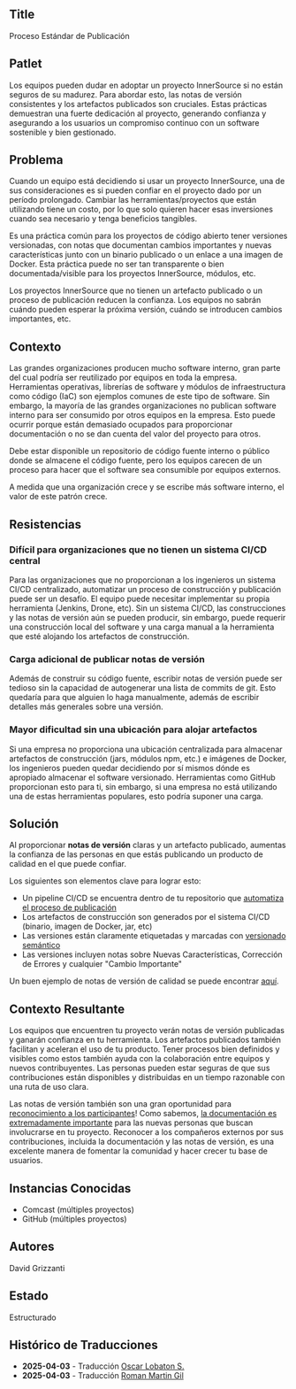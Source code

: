 ## Title

Proceso Estándar de Publicación

## Patlet

Los equipos pueden dudar en adoptar un proyecto InnerSource si no están seguros de su madurez. Para abordar esto, las notas de versión consistentes y los artefactos publicados son cruciales. Estas prácticas demuestran una fuerte dedicación al proyecto, generando confianza y asegurando a los usuarios un compromiso continuo con un software sostenible y bien gestionado.

## Problema

Cuando un equipo está decidiendo si usar un proyecto InnerSource, una de sus consideraciones es si pueden confiar en el proyecto dado por un período prolongado. Cambiar las herramientas/proyectos que están utilizando tiene un costo, por lo que solo quieren hacer esas inversiones cuando sea necesario y tenga beneficios tangibles.

Es una práctica común para los proyectos de código abierto tener versiones versionadas, con notas que documentan cambios importantes y nuevas características junto con un binario publicado o un enlace a una imagen de Docker. Esta práctica puede no ser tan transparente o bien documentada/visible para los proyectos InnerSource, módulos, etc.

Los proyectos InnerSource que no tienen un artefacto publicado o un proceso de publicación reducen la confianza. Los equipos no sabrán cuándo pueden esperar la próxima versión, cuándo se introducen cambios importantes, etc.

## Contexto

Las grandes organizaciones producen mucho software interno, gran parte del cual podría ser reutilizado por equipos en toda la empresa. Herramientas operativas, librerías de software y módulos de infraestructura como código (IaC) son ejemplos comunes de este tipo de software. Sin embargo, la mayoría de las grandes organizaciones no publican software interno para ser consumido por otros equipos en la empresa. Esto puede ocurrir porque están demasiado ocupados para proporcionar documentación o no se dan cuenta del valor del proyecto para otros.

Debe estar disponible un repositorio de código fuente interno o público donde se almacene el código fuente, pero los equipos carecen de un proceso para hacer que el software sea consumible por equipos externos.

A medida que una organización crece y se escribe más software interno, el valor de este patrón crece.

## Resistencias

### Difícil para organizaciones que no tienen un sistema CI/CD central

Para las organizaciones que no proporcionan a los ingenieros un sistema CI/CD centralizado, automatizar un proceso de construcción y publicación puede ser un desafío. El equipo puede necesitar implementar su propia herramienta (Jenkins, Drone, etc). Sin un sistema CI/CD, las construcciones y las notas de versión aún se pueden producir, sin embargo, puede requerir una construcción local del software y una carga manual a la herramienta que esté alojando los artefactos de construcción.

### Carga adicional de publicar notas de versión

Además de construir su código fuente, escribir notas de versión puede ser tedioso sin la capacidad de autogenerar una lista de commits de git. Esto quedaría para que alguien lo haga manualmente, además de escribir detalles más generales sobre una versión.

### Mayor dificultad sin una ubicación para alojar artefactos

Si una empresa no proporciona una ubicación centralizada para almacenar artefactos de construcción (jars, módulos npm, etc.) e imágenes de Docker, los ingenieros pueden quedar decidiendo por sí mismos dónde es apropiado almacenar el software versionado. Herramientas como GitHub proporcionan esto para ti, sin embargo, si una empresa no está utilizando una de estas herramientas populares, esto podría suponer una carga.

## Solución

Al proporcionar **notas de versión** claras y un artefacto publicado, aumentas la confianza de las personas en que estás publicando un producto de calidad en el que puede confiar.

Los siguientes son elementos clave para lograr esto:

- Un pipeline CI/CD se encuentra dentro de tu repositorio que [automatiza el proceso de publicación](https://opensource.guide/best-practices/#use-tools-to-automate-basic-maintenance-tasks)
- Los artefactos de construcción son generados por el sistema CI/CD (binario, imagen de Docker, jar, etc)
- Las versiones están claramente etiquetadas y marcadas con [versionado semántico](https://github.com/semantic-release/semantic-release)
- Las versiones incluyen notas sobre Nuevas Características, Corrección de Errores y cualquier "Cambio Importante"

Un buen ejemplo de notas de versión de calidad se puede encontrar [aquí](https://github.com/jaegertracing/jaeger/releases).

## Contexto Resultante

Los equipos que encuentren tu proyecto verán notas de versión publicadas y ganarán confianza en tu herramienta. Los artefactos publicados también facilitan y aceleran el uso de tu producto. Tener procesos bien definidos y visibles como estos también ayuda con la colaboración entre equipos y nuevos contribuyentes. Las personas pueden estar seguras de que sus contribuciones están disponibles y distribuidas en un tiempo razonable con una ruta de uso clara.

Las notas de versión también son una gran oportunidad para [reconocimiento a los participantes](praise-participants.md)! Como sabemos, [la documentación es extremadamente importante](base-documentation.md) para las nuevas personas que buscan involucrarse en tu proyecto. Reconocer a los compañeros externos por sus contribuciones, incluida la documentación y las notas de versión, es una excelente manera de fomentar la comunidad y hacer crecer tu base de usuarios.

## Instancias Conocidas

* Comcast (múltiples proyectos)
* GitHub (múltiples proyectos)

## Autores

David Grizzanti

## Estado

Estructurado

## Histórico de Traducciones

- **2025-04-03** - Traducción [Oscar Lobaton S.](https://github.com/ovas04)
- **2025-04-03** - Traducción [Roman Martin Gil](https://github.com/rmarting)
